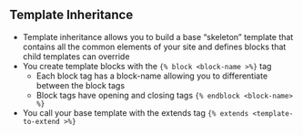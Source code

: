 ## Template Inheritance

* Template inheritance allows you to build a base “skeleton” template that contains all the common elements of your site and defines blocks that child templates can override
* You create template blocks with the `{% block <block-name >%}` tag
    *  Each block tag has a block-name allowing you to differentiate between the block tags
    * Block tags have opening and closing tags `{% endblock <block-name> %}`
* You call your base template with the extends tag `{% extends <template-to-extend >%}`


